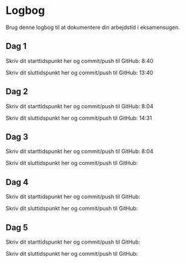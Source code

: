 # Logbog
Brug denne logbog til at dokumentere din arbejdstid i eksamensugen.

## Dag 1
Skriv dit starttidspunkt her og commit/push til GitHub: 8:40

Skriv dit sluttidspunkt her og commit/push til GitHub: 13:40

## Dag 2
Skriv dit starttidspunkt her og commit/push til GitHub: 8:04

Skriv dit sluttidspunkt her og commit/push til GitHub: 14:31

## Dag 3
Skriv dit starttidspunkt her og commit/push til GitHub: 8:04

Skriv dit sluttidspunkt her og commit/push til GitHub: 

## Dag 4
Skriv dit starttidspunkt her og commit/push til GitHub: 

Skriv dit sluttidspunkt her og commit/push til GitHub: 

## Dag 5
Skriv dit starttidspunkt her og commit/push til GitHub: 

Skriv dit sluttidspunkt her og commit/push til GitHub: 
